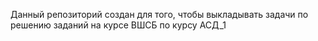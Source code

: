 Данный репозиторий создан для того, чтобы выкладывать задачи по решению заданий на курсе ВШСБ по курсу АСД_1 